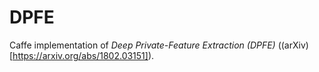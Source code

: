 # DPFE
Caffe implementation of *Deep Private-Feature Extraction (DPFE)* ((arXiv)[https://arxiv.org/abs/1802.03151]). 
